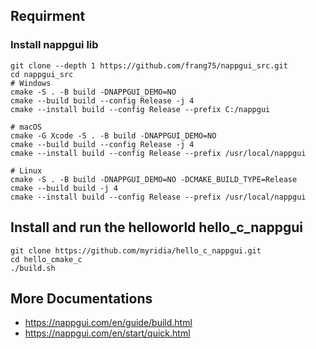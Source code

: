 ## Requirment

### Install nappgui lib
```
git clone --depth 1 https://github.com/frang75/nappgui_src.git
cd nappgui_src
# Windows
cmake -S . -B build -DNAPPGUI_DEMO=NO
cmake --build build --config Release -j 4
cmake --install build --config Release --prefix C:/nappgui

# macOS
cmake -G Xcode -S . -B build -DNAPPGUI_DEMO=NO
cmake --build build --config Release -j 4
cmake --install build --config Release --prefix /usr/local/nappgui

# Linux
cmake -S . -B build -DNAPPGUI_DEMO=NO -DCMAKE_BUILD_TYPE=Release
cmake --build build -j 4
cmake --install build --config Release --prefix /usr/local/nappgui
```

## Install and run the helloworld hello_c_nappgui
```
git clone https://github.com/myridia/hello_c_nappgui.git
cd hello_cmake_c
./build.sh
```

## More Documentations
* https://nappgui.com/en/guide/build.html
* https://nappgui.com/en/start/quick.html
